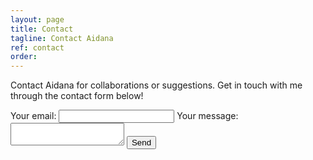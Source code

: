 ```yaml
---
layout: page
title: Contact
tagline: Contact Aidana
ref: contact
order: 
---
```

Contact Aidana for collaborations or suggestions. Get in touch with me through the contact form below!

<form
  action="https://formspree.io/f/xjvjnger"
  method="POST"
>
  <label>
    Your email:
    <input type="email" name="_replyto">
  </label>
  <label>
    Your message:
    <textarea name="message"></textarea>
  </label>
  <!-- your other form fields go here -->
  <button type="submit">Send</button>
</form>

